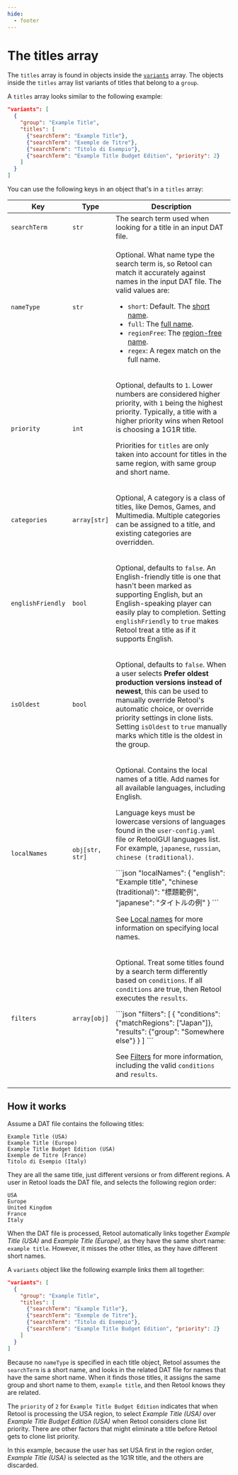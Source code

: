 ```yaml
---
hide:
  - footer
---
```


# The titles array

The `titles` array is found in objects inside the [`variants`](contribute-clone-lists-variants.md#structure)
array. The objects inside the `titles` array list variants of titles that belong to a
`group`.

A `titles` array looks similar to the following example:

```json hl_lines="4-9"
"variants": [
  {
    "group": "Example Title",
    "titles": [
      {"searchTerm": "Example Title"},
      {"searchTerm": "Exemple de Titre"},
      {"searchTerm": "Titolo di Esempio"},
      {"searchTerm": "Example Title Budget Edition", "priority": 2}
    ]
  }
]
```

You can use the following keys in an object that's in a `titles` array:

<table>
  <thead>
    <tr>
      <th width="20%">Key</th>
      <th width="18%">Type</th>
      <th>Description</th>
    </tr>
  </thead>
  <tbody>
    <tr>
      <td><code>searchTerm</code></td>
      <td><code>str</code></td>
      <td>The search term used when looking for a title in an input DAT file.</td>
    </tr>
    <tr>
      <td><code>nameType</code></td>
      <td><code>str</code></td>
      <td>
        <p>Optional. What name type the search term is, so Retool can match it
        accurately against names in the input DAT file. The valid values are:</p>
        <ul>
          <li><code>short</code>: Default. The
            <a href="../naming-system#short-names">short name</a>.
          </li>
          <li><code>full</code>: The
            <a href="../naming-system#full-names">full name</a>.
          </li>
          <li><code>regionFree</code>: The
            <a href="../naming-system#region-free-names">region-free name</a>.
          </li>
          <li><code>regex</code>: A regex match on the full name.</td>
    </tr>
    <tr>
      <td><code>priority</code></td>
      <td><code>int</code></td>
      <td>
        <p>Optional, defaults to <code>1</code>. Lower numbers are considered higher
          priority, with <code>1</code> being the highest priority. Typically, a title
          with a higher priority wins when Retool is choosing a 1G1R title.</p>
        <p>Priorities for <code>titles</code> are only taken into account for titles in
          the same region, with same group and short name.</p>
      </td>
    </tr>
    <tr>
      <td><code>categories</code></td>
      <td><code>array[str]</code></td>
      <td>
        <p>Optional, A category is a class of titles, like Demos, Games, and Multimedia.
          Multiple categories can be assigned to a title, and existing categories are
          overridden.</p>
      </td>
    </tr>
    <tr>
      <td><code>englishFriendly</code></td>
      <td><code>bool</code></td>
      <td>
        <p>Optional, defaults to <code>false</code>. An English-friendly title is one that
          hasn't been marked as supporting English, but an English-speaking player can
          easily play to completion. Setting <code>englishFriendly</code> to
          <code>true</code> makes Retool treat a title as if it supports English.</p>
      </td>
    </tr>
    <tr>
      <td><code>isOldest</code></td>
      <td><code>bool</code></td>
      <td>
        <p>Optional, defaults to <code>false</code>. When a user selects
        <b>Prefer oldest production versions instead of newest</b>, this can
        be used to manually override Retool's automatic choice, or override priority
        settings in clone lists. Setting <code>isOldest</code> to <code>true</code>
        manually marks which title is the oldest in the group.</p>
      </td>
    </tr>
    <tr>
      <td><code>localNames</code></td>
      <td><code>obj[str, str]</code></td>
      <td>
        <p>Optional. Contains the local names of a title. Add names for all available
        languages, including English.</p>
        <p>Language keys must be lowercase versions of languages found in the
        <code>user-config.yaml</code> file or RetoolGUI languages list. For example,
        <code>japanese</code>, <code>russian</code>, <code>chinese (traditional)</code>.</p>
        ```json
        "localNames": {
          "english": "Example title",
          "chinese (traditional)": "標題範例",
          "japanese": "タイトルの例"
        }
        ```
        <p>See <a href="../contribute-clone-lists-variants-local">Local names</a>
        for more information on specifying local names.</p>
      </td>
    </tr>
    <tr>
      <td><code>filters</code></td>
      <td><code>array[obj]</code></td>
      <td>
        <p>Optional. Treat some titles found by a search term differently based on
        <code>conditions</code>. If all <code>conditions</code> are true, then Retool
        executes the <code>results</code>.</p>
        ```json
        "filters": [
          {
            "conditions": {"matchRegions": ["Japan"]},
            "results": {"group": "Somewhere else"}
          }
        ]
        ```
        <p>See <a href="../contribute-clone-lists-variants-filters">Filters</a>
        for more information, including the valid <code>conditions</code> and
        <code>results</code>.</p>
      </td>
    </tr>
  <tbody>
</table>

## How it works

Assume a DAT file contains the following titles:

```
Example Title (USA)
Example Title (Europe)
Example Title Budget Edition (USA)
Exemple de Titre (France)
Titolo di Esempio (Italy)
```

They are all the same title, just different versions or from different regions. A user in
Retool loads the DAT file, and selects the following region order:

```
USA
Europe
United Kingdom
France
Italy
```

When the DAT file is processed, Retool automatically links together _Example Title (USA)_
and _Example Title (Europe)_, as they have the same short name: `example title`. However,
it misses the other titles, as they have different short names.

A `variants` object like the following example links them all together:

```json
"variants": [
  {
    "group": "Example Title",
    "titles": [
      {"searchTerm": "Example Title"},
      {"searchTerm": "Exemple de Titre"},
      {"searchTerm": "Titolo di Esempio"},
      {"searchTerm": "Example Title Budget Edition", "priority": 2}
    ]
  }
]
```

Because no `nameType` is specified in each title object, Retool assumes the `searchTerm`
is a short name, and looks in the related DAT file for names that have the same short
name. When it finds those titles, it assigns the same group and short name to them,
`example title`, and then Retool knows they are related.

The `priority` of `2` for `Example Title Budget Edition` indicates that when Retool is
processing the USA region, to select _Example Title (USA)_ over
_Example Title Budget Edition (USA)_ when Retool considers clone list priority. There are
other factors that might eliminate a title before Retool gets to clone list priority.

In this example, because the user has set USA first in the region order,
_Example Title (USA)_ is selected as the 1G1R title, and the others are discarded.
